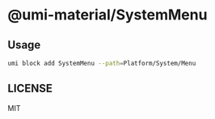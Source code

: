# @umi-material/SystemMenu



## Usage

```sh
umi block add SystemMenu --path=Platform/System/Menu
```

## LICENSE

MIT
